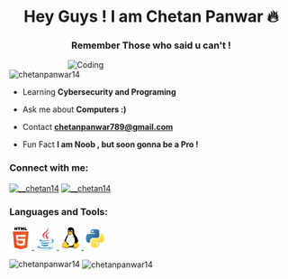 <h1 align="center">Hey Guys ! I am Chetan Panwar 🔥</h1>
<h3 align="center">Remember Those who said u can't !</h3>

<img align="right" alt="Coding" width="400" src="">

<p align="left"> <img src="https://komarev.com/ghpvc/?username=chetanpanwar14&label=Profile%20views&color=0e75b6&style=flat" alt="chetanpanwar14" /> </p>

- Learning **Cybersecurity and Programing**

- Ask me about **Computers :)**

- Contact **chetanpanwar789@gmail.com**

- Fun Fact **I am Noob , but soon gonna be a Pro !**

<h3 align="left">Connect with me:</h3>
<p align="left">
<a href="https://twitter.com/__chetan14" target="blank"><img align="center" src="https://raw.githubusercontent.com/rahuldkjain/github-profile-readme-generator/master/src/images/icons/Social/twitter.svg" alt="__chetan14" height="30" width="40" /></a>
<a href="https://instagram.com/__chetan14" target="blank"><img align="center" src="https://raw.githubusercontent.com/rahuldkjain/github-profile-readme-generator/master/src/images/icons/Social/instagram.svg" alt="__chetan14" height="30" width="40" /></a>
</p>

<h3 align="left">Languages and Tools:</h3>
<p align="left"> <a href="https://www.w3.org/html/" target="_blank"> <img src="https://raw.githubusercontent.com/devicons/devicon/master/icons/html5/html5-original-wordmark.svg" alt="html5" width="40" height="40"/> </a> <a href="https://www.java.com" target="_blank"> <img src="https://raw.githubusercontent.com/devicons/devicon/master/icons/java/java-original.svg" alt="java" width="40" height="40"/> </a> <a href="https://www.linux.org/" target="_blank"> <img src="https://raw.githubusercontent.com/devicons/devicon/master/icons/linux/linux-original.svg" alt="linux" width="40" height="40"/> </a> <a href="https://www.python.org" target="_blank"> <img src="https://raw.githubusercontent.com/devicons/devicon/master/icons/python/python-original.svg" alt="python" width="40" height="40"/> </a> </p>

<p><img align="left" src="https://github-readme-stats.vercel.app/api/top-langs?username=chetanpanwar14&show_icons=true&locale=en&layout=compact" alt="chetanpanwar14" /></p>

<p>&nbsp;<img align="center" src="https://github-readme-stats.vercel.app/api?username=chetanpanwar14&show_icons=true&locale=en" alt="chetanpanwar14" /></p>
